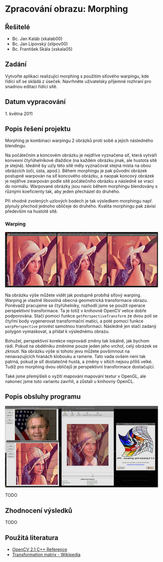 Zpracování obrazu: Morphing
===========================

Řešitelé
--------
* Bc. Jan Kaláb (xkalab00)
* Bc. Jan Lipovský (xlipov00)
* Bc. František Skála (xskala05)

Zadání
------
Vytvořte aplikaci realizující morphing s použitím síťového warpingu, kde řídící síť se skládá z úseček. Navrhněte uživatelsky příjemné rozhraní pro snadnou editaci řídící sítě.

Datum vypracování
-----------------
<p>1. května 2011</p>

Popis řešení projektu
---------------------
Morphing je kombinaci warpingu 2 obrázků proti sobě a jejich následného blendingu.

Na počátečním a koncovém obrázku je nejdříve vyznačena síť, která vytváří konvexní čtyřúhelníkové dlaždice (na každém obrázku jinak, ale hustota sítě je stejná). Ideálně by uzly této sítě měly vyznačovat stejná místa na obou obrázcích (oči, ústa, apod.). Během morphingu je pak původní obrázek postupně warpován na síť koncového obrázku, a naopak koncový obrázek je nejdříve zwarpován podle sítě počátečního obrázku a následně se vrací do normálu. Warpované obrázky jsou navíc během morphingu blendovány s různými koeficienty tak, aby jeden přecházel do druhého.

Při vhodně zvolených uzlových bodech je tak výsledkem morphingu např. plynulý přechod jednoho obličeje do druhého. Kvalita morphingu pak závisí především na hustotě sítě.

### Warping ###
![Síťový warping](warping.jpg)

Na obrázku výše můžete vidět jak postupně probíhá síťový warping. Warping je vlastně libovolná obecná geometrická transformace obrazu. Poněvadž pracujeme se čtyřúhelníky, rozhodli jsme se použít operace perspektivní transformace. Ta je totiž v knihovně OpenCV velice dobře podporována. Stačí pomocí funkce `getPerspectiveTransform` ze dvou polí se čtyřmi body vygenerovat transformační matici, a poté pomocí funkce `warpPerspective` provést samotnou transformaci. Následně jen stačí zadaný polygon vymaskovat, a přidat k výslednému obrazu.

Bohužel, perspektivní korekce neprovádí změny tak lokálně, jak bychom rádi. Pokud na obdélníku změníme pouze jeden jeho vrchol, celý obrázek se *zkroutí*. Na obrázku výše si tohoto jevu můžete povšimnout na nenavazujících hranách klobouku a ramene. Tato vada ovšem není tak patrná, pokud je síť dostatečně hustá, a změny v sítích nejsou příliš velké. Tudíž pro morphing dvou obličejů je perspektivní transformace dostačující.

Také jsme přemýšleli o vyžití mapování mapování textur v OpenGL, ale nakonec jsme tuto variantu zavrhli, a zůstali u knihovny OpenCL.

Popis obsluhy programu
----------------------
![Screenshot programu](screenshot.jpg)

TODO

Zhodnocení výsledků
-------------------
TODO

Použitá literatura
------------------
* [OpenCV 2.1 C++ Reference](http://opencv.willowgarage.com/documentation/cpp/index.html)
* [Transformation matrix - Wikipedia](http://en.wikipedia.org/wiki/Transformation_matrix)
